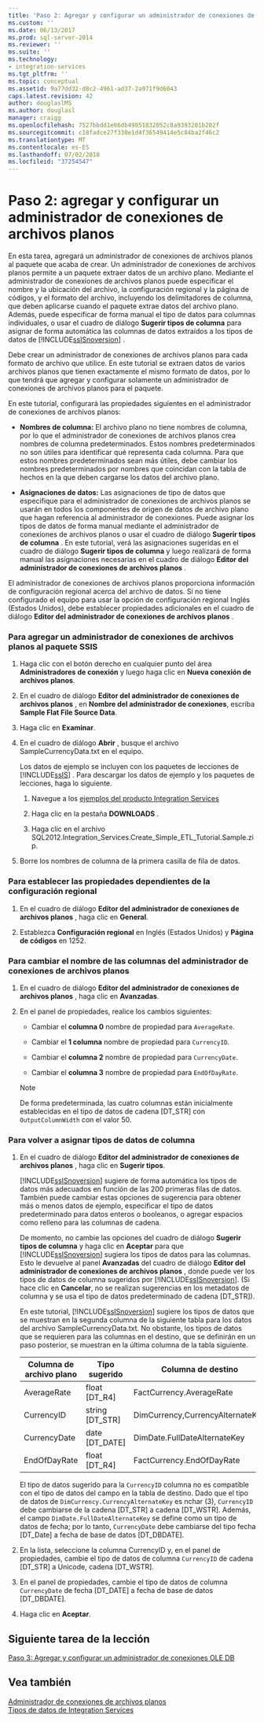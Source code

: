 ```yaml
---
title: 'Paso 2: Agregar y configurar un administrador de conexiones de archivos planos | Microsoft Docs'
ms.custom: ''
ms.date: 06/13/2017
ms.prod: sql-server-2014
ms.reviewer: ''
ms.suite: ''
ms.technology:
- integration-services
ms.tgt_pltfrm: ''
ms.topic: conceptual
ms.assetid: 9a77dd32-d8c2-4961-ad37-2a971f9d6043
caps.latest.revision: 42
author: douglaslMS
ms.author: douglasl
manager: craigg
ms.openlocfilehash: 7527bbdd1e66db49851832052c8a9393201b202f
ms.sourcegitcommit: c18fadce27f330e1d4f36549414e5c84ba2f46c2
ms.translationtype: MT
ms.contentlocale: es-ES
ms.lasthandoff: 07/02/2018
ms.locfileid: "37254547"
---
```

# <a name="step-2-adding-and-configuring-a-flat-file-connection-manager"></a>Paso 2: agregar y configurar un administrador de conexiones de archivos planos
  En esta tarea, agregará un administrador de conexiones de archivos planos al paquete que acaba de crear. Un administrador de conexiones de archivos planos permite a un paquete extraer datos de un archivo plano. Mediante el administrador de conexiones de archivos planos puede especificar el nombre y la ubicación del archivo, la configuración regional y la página de códigos, y el formato del archivo, incluyendo los delimitadores de columna, que deben aplicarse cuando el paquete extrae datos del archivo plano. Además, puede especificar de forma manual el tipo de datos para columnas individuales, o usar el cuadro de diálogo **Sugerir tipos de columna** para asignar de forma automática las columnas de datos extraídos a los tipos de datos de [!INCLUDE[ssISnoversion](../includes/ssisnoversion-md.md)] .  
  
 Debe crear un administrador de conexiones de archivos planos para cada formato de archivo que utilice. En este tutorial se extraen datos de varios archivos planos que tienen exactamente el mismo formato de datos, por lo que tendrá que agregar y configurar solamente un administrador de conexiones de archivos planos para el paquete.  
  
 En este tutorial, configurará las propiedades siguientes en el administrador de conexiones de archivos planos:  
  
-   **Nombres de columna:** El archivo plano no tiene nombres de columna, por lo que el administrador de conexiones de archivos planos crea nombres de columna predeterminados. Estos nombres predeterminados no son útiles para identificar qué representa cada columna. Para que estos nombres predeterminados sean más útiles, debe cambiar los nombres predeterminados por nombres que coincidan con la tabla de hechos en la que deben cargarse los datos del archivo plano.  
  
-   **Asignaciones de datos:** Las asignaciones de tipo de datos que especifique para el administrador de conexiones de archivos planos se usarán en todos los componentes de origen de datos de archivo plano que hagan referencia al administrador de conexiones. Puede asignar los tipos de datos de forma manual mediante el administrador de conexiones de archivos planos o usar el cuadro de diálogo **Sugerir tipos de columna** . En este tutorial, verá las asignaciones sugeridas en el cuadro de diálogo **Sugerir tipos de columna** y luego realizará de forma manual las asignaciones necesarias en el cuadro de diálogo **Editor del administrador de conexiones de archivos planos** .  
  
 El administrador de conexiones de archivos planos proporciona información de configuración regional acerca del archivo de datos. Si no tiene configurado el equipo para usar la opción de configuración regional Inglés (Estados Unidos), debe establecer propiedades adicionales en el cuadro de diálogo **Editor del administrador de conexiones de archivos planos** .  
  
### <a name="to-add-a-flat-file-connection-manager-to-the-ssis-package"></a>Para agregar un administrador de conexiones de archivos planos al paquete SSIS  
  
1.  Haga clic con el botón derecho en cualquier punto del área **Administradores de conexión** y luego haga clic en **Nueva conexión de archivos planos**.  
  
2.  En el cuadro de diálogo **Editor del administrador de conexiones de archivos planos** , en **Nombre del administrador de conexiones**, escriba **Sample Flat File Source Data**.  
  
3.  Haga clic en **Examinar**.  
  
4.  En el cuadro de diálogo **Abrir** , busque el archivo SampleCurrencyData.txt en el equipo.  
  
     Los datos de ejemplo se incluyen con los paquetes de lecciones de [!INCLUDE[ssIS](../includes/ssis-md.md)] . Para descargar los datos de ejemplo y los paquetes de lecciones, haga lo siguiente.  
  
    1.  Navegue a los [ejemplos del producto Integration Services](http://go.microsoft.com/fwlink/?LinkId=275027)  
  
    2.  Haga clic en la pestaña **DOWNLOADS** .  
  
    3.  Haga clic en el archivo SQL2012.Integration_Services.Create_Simple_ETL_Tutorial.Sample.zip.  
  
5.  Borre los nombres de columna de la primera casilla de fila de datos.  
  
### <a name="to-set-locale-sensitive-properties"></a>Para establecer las propiedades dependientes de la configuración regional  
  
1.  En el cuadro de diálogo **Editor del administrador de conexiones de archivos planos** , haga clic en **General**.  
  
2.  Establezca **Configuración regional** en Inglés (Estados Unidos) y **Página de códigos** en 1252.  
  
### <a name="to-rename-columns-in-the-flat-file-connection-manager"></a>Para cambiar el nombre de las columnas del administrador de conexiones de archivos planos  
  
1.  En el cuadro de diálogo **Editor del administrador de conexiones de archivos planos** , haga clic en **Avanzadas**.  
  
2.  En el panel de propiedades, realice los cambios siguientes:  
  
    -   Cambiar el **columna 0** nombre de propiedad para `AverageRate`.  
  
    -   Cambiar el **1 columna** nombre de propiedad para `CurrencyID`.  
  
    -   Cambiar el **columna 2** nombre de propiedad para `CurrencyDate`.  
  
    -   Cambiar el **columna 3** nombre de propiedad para `EndOfDayRate`.  
  
    > [!NOTE]  
    >  De forma predeterminada, las cuatro columnas están inicialmente establecidas en el tipo de datos de cadena [DT_STR] con `OutputColumnWidth` con el valor 50.  
  
### <a name="to-remap-column-data-types"></a>Para volver a asignar tipos de datos de columna  
  
1.  En el cuadro de diálogo **Editor del administrador de conexiones de archivos planos** , haga clic en **Sugerir tipos**.  
  
     [!INCLUDE[ssISnoversion](../includes/ssisnoversion-md.md)] sugiere de forma automática los tipos de datos más adecuados en función de las 200 primeras filas de datos. También puede cambiar estas opciones de sugerencia para obtener más o menos datos de ejemplo, especificar el tipo de datos predeterminado para datos enteros o booleanos, o agregar espacios como relleno para las columnas de cadena.  
  
     De momento, no cambie las opciones del cuadro de diálogo **Sugerir tipos de columna** y haga clic en **Aceptar** para que [!INCLUDE[ssISnoversion](../includes/ssisnoversion-md.md)] sugiera los tipos de datos para las columnas. Esto le devuelve al panel **Avanzadas** del cuadro de diálogo **Editor del administrador de conexiones de archivos planos** , donde puede ver los tipos de datos de columna sugeridos por [!INCLUDE[ssISnoversion](../includes/ssisnoversion-md.md)]. (Si hace clic en **Cancelar**, no se realizan sugerencias en los metadatos de columna y se usa el tipo de datos predeterminado de cadena [DT_STR]).  
  
     En este tutorial, [!INCLUDE[ssISnoversion](../includes/ssisnoversion-md.md)] sugiere los tipos de datos que se muestran en la segunda columna de la siguiente tabla para los datos del archivo SampleCurrencyData.txt. No obstante, los tipos de datos que se requieren para las columnas en el destino, que se definirán en un paso posterior, se muestran en la última columna de la tabla siguiente.  
  
    |Columna de archivo plano|Tipo sugerido|Columna de destino|Tipo de destino|  
    |----------------------|--------------------|------------------------|----------------------|  
    |AverageRate|float [DT_R4]|FactCurrency.AverageRate|FLOAT|  
    |CurrencyID|string [DT_STR]|DimCurrency,CurrencyAlternateKey|nchar(3)|  
    |CurrencyDate|date [DT_DATE]|DimDate.FullDateAlternateKey|Date|  
    |EndOfDayRate|float [DT_R4]|FactCurrency.EndOfDayRate|FLOAT|  
  
     El tipo de datos sugerido para la `CurrencyID` columna no es compatible con el tipo de datos del campo en la tabla de destino. Dado que el tipo de datos de `DimCurrency.CurrencyAlternateKey` es nchar (3), `CurrencyID` debe cambiarse de la cadena [DT_STR] a cadena [DT_WSTR]. Además, el campo `DimDate.FullDateAlternateKey` se define como un tipo de datos de fecha; por lo tanto, `CurrencyDate` debe cambiarse del tipo fecha [DT_Date] a fecha de base de datos [DT_DBDATE].  
  
2.  En la lista, seleccione la columna CurrencyID y, en el panel de propiedades, cambie el tipo de datos de columna `CurrencyID` de cadena [DT_STR] a Unicode, cadena [DT_WSTR].  
  
3.  En el panel de propiedades, cambie el tipo de datos de columna `CurrencyDate` de fecha [DT_DATE] a fecha de base de datos [DT_DBDATE].  
  
4.  Haga clic en **Aceptar**.  
  
## <a name="next-task-in-lesson"></a>Siguiente tarea de la lección  
 [Paso 3: Agregar y configurar un administrador de conexiones OLE DB](lesson-1-3-adding-and-configuring-an-ole-db-connection-manager.md)  
  
## <a name="see-also"></a>Vea también  
 [Administrador de conexiones de archivos planos](connection-manager/file-connection-manager.md)   
 [Tipos de datos de Integration Services](data-flow/integration-services-data-types.md)  
  
  
